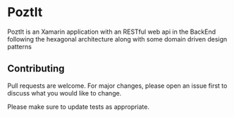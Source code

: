 # PoztIt
PoztIt is an Xamarin application with an RESTful web api in the BackEnd following the hexagonal architecture along with some domain driven design patterns

## Contributing
Pull requests are welcome. For major changes, please open an issue first to discuss what you would like to change.

Please make sure to update tests as appropriate.

